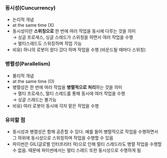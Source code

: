 ### 동시성(Cuncurrency)

-   논리적 개념
-   at the same time (X)
-   동시성이란 **스위칭으로** 한 번에 여러 작업을 동시에 다루는 것을 의미  
    → 싱글 프로세스, 싱글 스레드가 스위칭을 하면서 여러 작업을 수행  
    → 멀티스레드도 스위칭하며 작업 가능
-   비유) 하나의 로봇이 왔다 갔다 하며 작업을 수행 (바운드될 때마다 스위칭)

### 병렬성(Parallelism)

-   물리적 개념
-   at the same time (O)
-   병렬성은 한 번에 여러 작업을 **병렬적으로 처리**하는 것을 의미  
    → 멀티 프로세스, 멀티 스레드를 통해 동시에 여러 작업을 수행  
    → 싱글 스레드는 불가능
-   비유) 여러 로봇이 동시에 각자 맡은 작업을 수행

### 유의할 점

-   동시성과 병렬성은 함께 공존할 수 있다. 예를 들어 병렬적으로 작업을 수행하면서 그 하위에 동시성으로 스위칭하며 작업을 수행할 수 있음
-   파이썬은 GIL(글로벌 인터프리터 락)으로 인해 멀티 스레드라도 병렬 작업을 수행할 수 없음. 때문에 파이썬에서는 멀티 스레드 또한 동시성으로 수행하게 됨